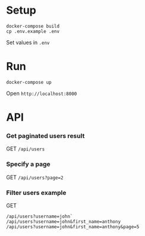 # Setup
```
docker-compose build
cp .env.example .env
```

Set values in `.env`

# Run
`docker-compose up`

Open `http://localhost:8000`

# API

### Get paginated users result
GET `/api/users`

### Specify a page

GET `/api/users?page=2`

### Filter users example

GET

```
/api/users?username=john`
/api/users?username=john&first_name=anthony
/api/users?username=john&first_name=anthony&page=5
```
